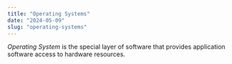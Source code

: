 ```yaml
---
title: "Operating Systems"
date: "2024-05-09"
slug: "operating-systems"
---
```


*Operating System* is the special layer of software that provides application software access to hardware resources.